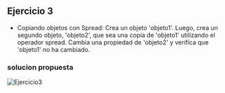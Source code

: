 ## Ejercicio 3

* Copiando objetos con Spread: Crea un objeto 'objeto1'. Luego, crea un segundo objeto, 'objeto2', que sea una copia de 'objeto1' utilizando el operador spread. Cambia una propiedad de 'objeto2' y verifica que 'objeto1' no ha cambiado.

### solucion propuesta
![Ejercicio3](https://github.com/Luiso-o/Ejercicio-S2.1-Javascript-I/assets/128043647/3dbe7cb2-a926-43ab-ad3e-bf91525a2c55)
